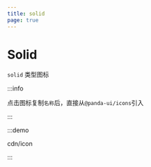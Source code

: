 ```yaml
---
title: solid
page: true
---
```


<script setup>
const demos = import.meta.glob('../../../demos/panda-ui/cdn/*/*.vue')
</script>

# Solid

`solid` 类型图标

:::info

点击图标复制`名称`后，直接从`@panda-ui/icons`引入

:::

:::demo

cdn/icon

:::
